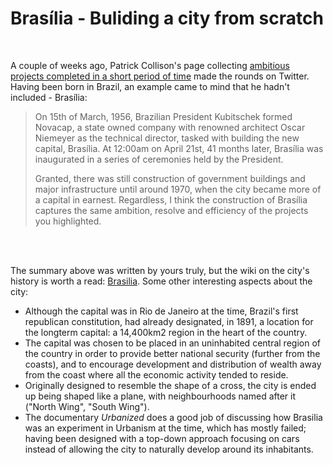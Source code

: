 <!-- markdownlint-disable MD033 -->
# Brasília - Buliding a city from scratch

<br/>

A couple of weeks ago, Patrick Collison's page collecting [ambitious projects completed in a short period of time](https://patrickcollison.com/fast) made the rounds on Twitter. Having been born in Brazil, an example came to mind that he hadn't included - Brasília:

>On 15th of March, 1956, Brazilian President Kubitschek formed Novacap, a state owned company with renowned architect Oscar Niemeyer as the technical director, tasked with building the new capital, Brasília. At 12:00am on April 21st, 41 months later, Brasília was inaugurated in a series of ceremonies held by the President. 
>
>Granted, there was still construction of government buildings and major infrastructure until around 1970, when the city became more of a capital in earnest. Regardless, I think the construction of Brasília captures the same ambition, resolve and efficiency of the projects you highlighted.

<br/>
<br/>

The summary above was written by yours truly, but the wiki on the city's history is worth a read: [Brasilia](https://www.wikiwand.com/pt/Bras%C3%ADlia#/Hist%C3%B3ria). Some other interesting aspects about the city:

* Although the capital was in Rio de Janeiro at the time, Brazil's first republican constitution, had already designated, in 1891, a location for the longterm capital: a 14,400km2 region in the heart of the country.
* The capital was chosen to be placed in an uninhabited central region of the country in order to provide better national security (further from the coasts), and to encourage development and distribution of wealth away from the coast where all the economic activity tended to reside.
* Originally designed to resemble the shape of a cross, the city is ended up being shaped like a plane, with neighbourhoods named after it ("North Wing", "South Wing").
* The documentary *Urbanized* does a good job of discussing how Brasilia was an experiment in Urbanism at the time, which has mostly failed; having been designed with a top-down approach focusing on cars instead of allowing the city to naturally develop around its inhabitants.